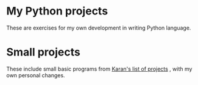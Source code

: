 # My Python projects
These are exercises for my own development in writing Python language.

# Small projects
These include small basic programs from  [Karan's list of projects](https://github.com/karan/Projects) , with my own personal changes.
